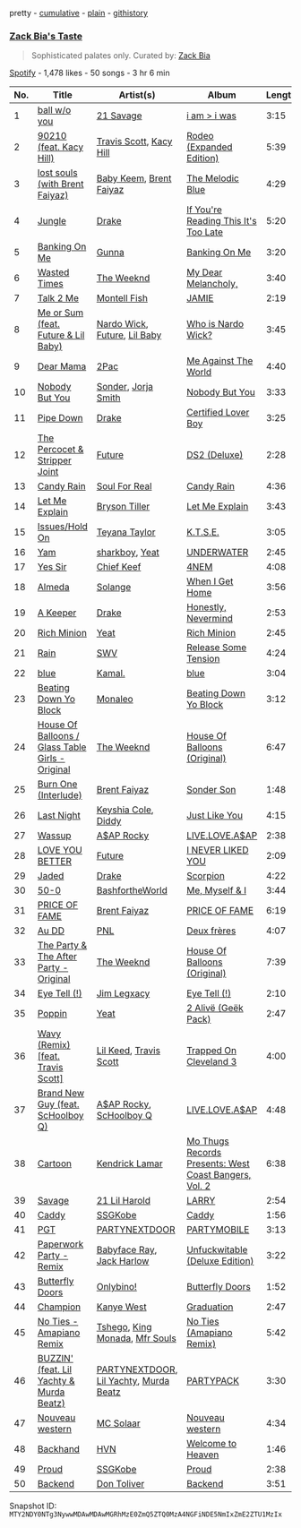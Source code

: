 pretty - [cumulative](/playlists/cumulative/37i9dQZF1DX9yqRXedvZuv.md) - [plain](/playlists/plain/37i9dQZF1DX9yqRXedvZuv) - [githistory](https://github.githistory.xyz/mackorone/spotify-playlist-archive/blob/main/playlists/plain/37i9dQZF1DX9yqRXedvZuv)

### [Zack Bia's Taste](https://open.spotify.com/playlist/37i9dQZF1DX9yqRXedvZuv)

> Sophisticated palates only\. Curated by: <a href="https://www.instagram.com/zackbia/">Zack Bia</a>

[Spotify](https://open.spotify.com/user/spotify) - 1,478 likes - 50 songs - 3 hr 6 min

| No. | Title | Artist(s) | Album | Length |
|---|---|---|---|---|
| 1 | [ball w/o you](https://open.spotify.com/track/50a8bKqlwDEqeiEknrzkTO) | [21 Savage](https://open.spotify.com/artist/1URnnhqYAYcrqrcwql10ft) | [i am > i was](https://open.spotify.com/album/007DWn799UWvfY1wwZeENR) | 3:15 |
| 2 | [90210 \(feat\. Kacy Hill\)](https://open.spotify.com/track/51EC3I1nQXpec4gDk0mQyP) | [Travis Scott](https://open.spotify.com/artist/0Y5tJX1MQlPlqiwlOH1tJY), [Kacy Hill](https://open.spotify.com/artist/4dYQmk5ma04mZ1KJ9KkAQK) | [Rodeo \(Expanded Edition\)](https://open.spotify.com/album/4PWBTB6NYSKQwfo79I3prg) | 5:39 |
| 3 | [lost souls \(with Brent Faiyaz\)](https://open.spotify.com/track/02rdXe0KhMe8p6ZHzYtuw0) | [Baby Keem](https://open.spotify.com/artist/5SXuuuRpukkTvsLuUknva1), [Brent Faiyaz](https://open.spotify.com/artist/3tlXnStJ1fFhdScmQeLpuG) | [The Melodic Blue](https://open.spotify.com/album/7n23fjZTviIUnHyvZGQjni) | 4:29 |
| 4 | [Jungle](https://open.spotify.com/track/7JXZq0JgG2zTrSOAgY8VMC) | [Drake](https://open.spotify.com/artist/3TVXtAsR1Inumwj472S9r4) | [If You're Reading This It's Too Late](https://open.spotify.com/album/0ptlfJfwGTy0Yvrk14JK1I) | 5:20 |
| 5 | [Banking On Me](https://open.spotify.com/track/7Fege3yv4dvehB3NdRBGwI) | [Gunna](https://open.spotify.com/artist/2hlmm7s2ICUX0LVIhVFlZQ) | [Banking On Me](https://open.spotify.com/album/0J2kO9eiQauyjKyYgBFtPn) | 3:20 |
| 6 | [Wasted Times](https://open.spotify.com/track/7DKS0rX27cCEPsK0R6tFWS) | [The Weeknd](https://open.spotify.com/artist/1Xyo4u8uXC1ZmMpatF05PJ) | [My Dear Melancholy,](https://open.spotify.com/album/4qZBW3f2Q8y0k1A84d4iAO) | 3:40 |
| 7 | [Talk 2 Me](https://open.spotify.com/track/6pPLhloHxLWiMlAT5Xn1gw) | [Montell Fish](https://open.spotify.com/artist/5nvWOyAkfNgVLKESq4fOj2) | [JAMIE](https://open.spotify.com/album/4StdgB0YaIYLGhhXBLuoWl) | 2:19 |
| 8 | [Me or Sum \(feat\. Future & Lil Baby\)](https://open.spotify.com/track/2HHLfzE7PkljuqyYU4vwmh) | [Nardo Wick](https://open.spotify.com/artist/0Njy6yR9LykNKYg9yE23QN), [Future](https://open.spotify.com/artist/1RyvyyTE3xzB2ZywiAwp0i), [Lil Baby](https://open.spotify.com/artist/5f7VJjfbwm532GiveGC0ZK) | [Who is Nardo Wick?](https://open.spotify.com/album/338LPt19lJ2GiGmxDSOAtR) | 3:45 |
| 9 | [Dear Mama](https://open.spotify.com/track/6tDxrq4FxEL2q15y37tXT9) | [2Pac](https://open.spotify.com/artist/1ZwdS5xdxEREPySFridCfh) | [Me Against The World](https://open.spotify.com/album/3OrucS4sHv6Bl9GS4rafEk) | 4:40 |
| 10 | [Nobody But You](https://open.spotify.com/track/6VFKuuqSbA1GpMEosUgTwQ) | [Sonder](https://open.spotify.com/artist/2ICR2m4hOBPhaYiZB3rnLW), [Jorja Smith](https://open.spotify.com/artist/1CoZyIx7UvdxT5c8UkMzHd) | [Nobody But You](https://open.spotify.com/album/0HaY1bBhaYUEXBOSva6Pf7) | 3:33 |
| 11 | [Pipe Down](https://open.spotify.com/track/11pEKMLmavDu8fxOB5QjbQ) | [Drake](https://open.spotify.com/artist/3TVXtAsR1Inumwj472S9r4) | [Certified Lover Boy](https://open.spotify.com/album/3SpBlxme9WbeQdI9kx7KAV) | 3:25 |
| 12 | [The Percocet & Stripper Joint](https://open.spotify.com/track/1yCVsVH2hQ72SxNI8QTDaB) | [Future](https://open.spotify.com/artist/1RyvyyTE3xzB2ZywiAwp0i) | [DS2 \(Deluxe\)](https://open.spotify.com/album/0fUy6IdLHDpGNwavIlhEsl) | 2:28 |
| 13 | [Candy Rain](https://open.spotify.com/track/4j1Bk0BEIGCF9hR7cSwl9d) | [Soul For Real](https://open.spotify.com/artist/296LotOmbj7eOX7r9l46fK) | [Candy Rain](https://open.spotify.com/album/0GmC4fd7RwxsFoo5Ht4nKp) | 4:36 |
| 14 | [Let Me Explain](https://open.spotify.com/track/1trZGMI2CGyVT44STkpCoN) | [Bryson Tiller](https://open.spotify.com/artist/2EMAnMvWE2eb56ToJVfCWs) | [Let Me Explain](https://open.spotify.com/album/3BjVNKsPNcmSGG5n4bHNUq) | 3:43 |
| 15 | [Issues/Hold On](https://open.spotify.com/track/0bxmVPKnEopTyuMMkaTvUb) | [Teyana Taylor](https://open.spotify.com/artist/4ULO7IGI3M2bo0Ap7B9h8a) | [K.T.S.E.](https://open.spotify.com/album/0mwf6u9KVhZDCNVyIi6JuU) | 3:05 |
| 16 | [Yam](https://open.spotify.com/track/1RE3rZvv6kImf4fIZCjs2I) | [sharkboy](https://open.spotify.com/artist/7eEiDNxx0ZlaXHkn74qOrM), [Yeat](https://open.spotify.com/artist/3qiHUAX7zY4Qnjx8TNUzVx) | [UNDERWATER](https://open.spotify.com/album/4UP2s4n7nyzHPYpNh7qfH4) | 2:45 |
| 17 | [Yes Sir](https://open.spotify.com/track/3v0x0ScI9wcUlPZIdfRETf) | [Chief Keef](https://open.spotify.com/artist/15iVAtD3s3FsQR4w1v6M0P) | [4NEM](https://open.spotify.com/album/1sujvm6paInfm8fYnNdjIy) | 4:08 |
| 18 | [Almeda](https://open.spotify.com/track/6IAgarq2wDeYzpsY2Kx0Hw) | [Solange](https://open.spotify.com/artist/2auiVi8sUZo17dLy1HwrTU) | [When I Get Home](https://open.spotify.com/album/4WF4HvVT7VjGnVjxjoCR6w) | 3:56 |
| 19 | [A Keeper](https://open.spotify.com/track/0nAZGkBGKQCXyaoSJfRhC1) | [Drake](https://open.spotify.com/artist/3TVXtAsR1Inumwj472S9r4) | [Honestly, Nevermind](https://open.spotify.com/album/3cf4iSSKd8ffTncbtKljXw) | 2:53 |
| 20 | [Rich Minion](https://open.spotify.com/track/1JIgFmCP5OCTEGV866WP3b) | [Yeat](https://open.spotify.com/artist/3qiHUAX7zY4Qnjx8TNUzVx) | [Rich Minion](https://open.spotify.com/album/2JDTUHzxf0mkHdKxIw8Aje) | 2:45 |
| 21 | [Rain](https://open.spotify.com/track/4G1qRhOk1YY0kewtMaCrMC) | [SWV](https://open.spotify.com/artist/2NmK5FyrQ18HOPXq1UBzqa) | [Release Some Tension](https://open.spotify.com/album/2bHrxJQDBQdvow7vktRVUj) | 4:24 |
| 22 | [blue](https://open.spotify.com/track/7pt64sepCy5QmDrgy9wOJS) | [Kamal.](https://open.spotify.com/artist/2gIHyzlzKxntjQWf8xAGaI) | [blue](https://open.spotify.com/album/3GsV8bdcTiMKRlrRlnnHvo) | 3:04 |
| 23 | [Beating Down Yo Block](https://open.spotify.com/track/5V2p1V1ZaCJPjpcN2Nf5h2) | [Monaleo](https://open.spotify.com/artist/2sflbTtCirog5VxD6jPAfb) | [Beating Down Yo Block](https://open.spotify.com/album/28R3EJ4K1iU8aR0aoRxIzK) | 3:12 |
| 24 | [House Of Balloons / Glass Table Girls \- Original](https://open.spotify.com/track/2r7BPog74oaTG5shNYiUnV) | [The Weeknd](https://open.spotify.com/artist/1Xyo4u8uXC1ZmMpatF05PJ) | [House Of Balloons \(Original\)](https://open.spotify.com/album/7zCODUHkfuRxsUjtuzNqbd) | 6:47 |
| 25 | [Burn One \(Interlude\)](https://open.spotify.com/track/6WgkOAIOPoumdilSCdYFPB) | [Brent Faiyaz](https://open.spotify.com/artist/3tlXnStJ1fFhdScmQeLpuG) | [Sonder Son](https://open.spotify.com/album/5Bp1EX2ypdFnJ5IUyiRl8w) | 1:48 |
| 26 | [Last Night](https://open.spotify.com/track/3Cn1FSSTXeQ7hCfrbizrD0) | [Keyshia Cole](https://open.spotify.com/artist/1vfezMIyCr4XUdYRaKIKi3), [Diddy](https://open.spotify.com/artist/59wfkuBoNyhDMQGCljbUbA) | [Just Like You](https://open.spotify.com/album/7mdy09EO4q6F9VWBtXDDjK) | 4:15 |
| 27 | [Wassup](https://open.spotify.com/track/1bjTEsJdDdbuA5JsdRRxhP) | [A$AP Rocky](https://open.spotify.com/artist/13ubrt8QOOCPljQ2FL1Kca) | [LIVE.LOVE.A$AP](https://open.spotify.com/album/4l6EPpP9hjQrLb8qNB9eC5) | 2:38 |
| 28 | [LOVE YOU BETTER](https://open.spotify.com/track/40zU9RnT0liuXMjornRlhn) | [Future](https://open.spotify.com/artist/1RyvyyTE3xzB2ZywiAwp0i) | [I NEVER LIKED YOU](https://open.spotify.com/album/6ViO9Wx6dWzeUq6DmGTaHl) | 2:09 |
| 29 | [Jaded](https://open.spotify.com/track/4c2xt1trwYZpMqPWY35Xi9) | [Drake](https://open.spotify.com/artist/3TVXtAsR1Inumwj472S9r4) | [Scorpion](https://open.spotify.com/album/1ATL5GLyefJaxhQzSPVrLX) | 4:22 |
| 30 | [50\-0](https://open.spotify.com/track/1Smhzk6DHo8aR11SkZAtEY) | [BashfortheWorld](https://open.spotify.com/artist/2304Hcgi7OV6YL5Omhx6A4) | [Me, Myself & I](https://open.spotify.com/album/3SoT68kHV9Q8Y3NR3Bo7Ok) | 3:44 |
| 31 | [PRICE OF FAME](https://open.spotify.com/track/1RR29QADKP8ygptqTDdHSH) | [Brent Faiyaz](https://open.spotify.com/artist/3tlXnStJ1fFhdScmQeLpuG) | [PRICE OF FAME](https://open.spotify.com/album/0ZPaMBoUZhJhJnJQgShm8X) | 6:19 |
| 32 | [Au DD](https://open.spotify.com/track/115Hll8WWkQLeiDyXpgr47) | [PNL](https://open.spotify.com/artist/3NH8t45zOTqzlZgBvZRjvB) | [Deux frères](https://open.spotify.com/album/0VbjQH6iXN5VdE0OX35cpD) | 4:07 |
| 33 | [The Party & The After Party \- Original](https://open.spotify.com/track/0GROiXm03OrMC5ltXLhGIu) | [The Weeknd](https://open.spotify.com/artist/1Xyo4u8uXC1ZmMpatF05PJ) | [House Of Balloons \(Original\)](https://open.spotify.com/album/7zCODUHkfuRxsUjtuzNqbd) | 7:39 |
| 34 | [Eye Tell \(!\)](https://open.spotify.com/track/2MAEd35YAuGXXCifA2M1Wz) | [Jim Legxacy](https://open.spotify.com/artist/7IrBqZo6diq3hV3GpUhrs2) | [Eye Tell \(!\)](https://open.spotify.com/album/1piNdNQfDq2mW2BiHC30by) | 2:10 |
| 35 | [Poppin](https://open.spotify.com/track/1CrTglTTE9oIA4uYoImCYG) | [Yeat](https://open.spotify.com/artist/3qiHUAX7zY4Qnjx8TNUzVx) | [2 Alivë \(Geëk Pack\)](https://open.spotify.com/album/0345WPzPBSeISh2IpIQWxT) | 2:47 |
| 36 | [Wavy \(Remix\) \[feat\. Travis Scott\]](https://open.spotify.com/track/7kRVWQ1G4o8w3ubfNW2ZHB) | [Lil Keed](https://open.spotify.com/artist/3uJx5SnOM59Li7lCxA3b29), [Travis Scott](https://open.spotify.com/artist/0Y5tJX1MQlPlqiwlOH1tJY) | [Trapped On Cleveland 3](https://open.spotify.com/album/6fEonnOwdMHNOlHTmQYPTM) | 4:00 |
| 37 | [Brand New Guy \(feat\. ScHoolboy Q\)](https://open.spotify.com/track/6haTrice1PU59Kd7esp3w1) | [A$AP Rocky](https://open.spotify.com/artist/13ubrt8QOOCPljQ2FL1Kca), [ScHoolboy Q](https://open.spotify.com/artist/5IcR3N7QB1j6KBL8eImZ8m) | [LIVE.LOVE.A$AP](https://open.spotify.com/album/4l6EPpP9hjQrLb8qNB9eC5) | 4:48 |
| 38 | [Cartoon](https://open.spotify.com/track/31Yebmn7gDvxc0yjRV8M5t) | [Kendrick Lamar](https://open.spotify.com/artist/2YZyLoL8N0Wb9xBt1NhZWg) | [Mo Thugs Records Presents: West Coast Bangers, Vol\. 2](https://open.spotify.com/album/7I4OrohyqzbTrkMCoyhBEV) | 6:38 |
| 39 | [Savage](https://open.spotify.com/track/3EkiwX3Mp9GuT9Ne4HQy4D) | [21 Lil Harold](https://open.spotify.com/artist/6X9Dt3dsZDeWzMBfekaoPB) | [LARRY](https://open.spotify.com/album/19oWyPxJTqnAQnhvzIs8CS) | 2:54 |
| 40 | [Caddy](https://open.spotify.com/track/0kTQcDTWmeSKp2EOHLK7AY) | [SSGKobe](https://open.spotify.com/artist/1NHCwCMqV9oNQJXl16IltL) | [Caddy](https://open.spotify.com/album/3Z17WkBq7D8FDqXW4NYlmy) | 1:56 |
| 41 | [PGT](https://open.spotify.com/track/0oXy3jfrkWlhw3Kklndyhn) | [PARTYNEXTDOOR](https://open.spotify.com/artist/2HPaUgqeutzr3jx5a9WyDV) | [PARTYMOBILE](https://open.spotify.com/album/7z20vHCSgu68lplj1Q976a) | 3:13 |
| 42 | [Paperwork Party \- Remix](https://open.spotify.com/track/5WOGp3E41juuRbaw4LlQZT) | [Babyface Ray](https://open.spotify.com/artist/3zZ88AwlTwfCJkowsFCvLA), [Jack Harlow](https://open.spotify.com/artist/2LIk90788K0zvyj2JJVwkJ) | [Unfuckwitable \(Deluxe Edition\)](https://open.spotify.com/album/4TZreMdjJL5LjJmK61oxG6) | 3:22 |
| 43 | [Butterfly Doors](https://open.spotify.com/track/4QbB0QbO9BtwgIGn7k9ZMI) | [Onlybino!](https://open.spotify.com/artist/2kdZj6QvBXkeo95aio52pF) | [Butterfly Doors](https://open.spotify.com/album/2xnbz07xbVryLEPAfKvv5j) | 1:52 |
| 44 | [Champion](https://open.spotify.com/track/7gXQeFv66TUng1LyjjHDvb) | [Kanye West](https://open.spotify.com/artist/5K4W6rqBFWDnAN6FQUkS6x) | [Graduation](https://open.spotify.com/album/4WNXpeZR1jc2NFgOAeyLMB) | 2:47 |
| 45 | [No Ties \- Amapiano Remix](https://open.spotify.com/track/0N3SdZTNhp0gZDCoZgiYNH) | [Tshego](https://open.spotify.com/artist/2I1KI8uFju21FNrL4zdeqY), [King Monada](https://open.spotify.com/artist/5SDXPZSEfwqvGPwqiQezOP), [Mfr Souls](https://open.spotify.com/artist/6oVuIgUWHJFOGb26gVuGsX) | [No Ties \(Amapiano Remix\)](https://open.spotify.com/album/2S7i4HxGQBN9okVs3Po1Gy) | 5:42 |
| 46 | [BUZZIN' \(feat\. Lil Yachty & Murda Beatz\)](https://open.spotify.com/track/3PIRRhdrbPdwXXXQmZgjMn) | [PARTYNEXTDOOR](https://open.spotify.com/artist/2HPaUgqeutzr3jx5a9WyDV), [Lil Yachty](https://open.spotify.com/artist/6icQOAFXDZKsumw3YXyusw), [Murda Beatz](https://open.spotify.com/artist/3CbYyyd8wH3RT6t0jwpdzC) | [PARTYPACK](https://open.spotify.com/album/1ZJpGFHYQSTDTIk6bzo5sh) | 3:30 |
| 47 | [Nouveau western](https://open.spotify.com/track/2cK1DW6Od3BylERFN6QHqx) | [MC Solaar](https://open.spotify.com/artist/3nU8TSIICYDbUqRpJISTRE) | [Nouveau western](https://open.spotify.com/album/3MPv6sSyVnoEnsbN1By0b5) | 4:34 |
| 48 | [Backhand](https://open.spotify.com/track/2Ud9396nsChHWRJ88De6mJ) | [HVN](https://open.spotify.com/artist/61GrWHOtJOXpqQjibezT8i) | [Welcome to Heaven](https://open.spotify.com/album/70W7Bb4eXlfcKY0s0vnZxD) | 1:46 |
| 49 | [Proud](https://open.spotify.com/track/6QnmXF5D5CH0WM9F7Nz3xt) | [SSGKobe](https://open.spotify.com/artist/1NHCwCMqV9oNQJXl16IltL) | [Proud](https://open.spotify.com/album/2gWZLUStRmDNXSq8oHA3z0) | 2:38 |
| 50 | [Backend](https://open.spotify.com/track/4YQSpaf4dVmwB4PAb8kDU6) | [Don Toliver](https://open.spotify.com/artist/4Gso3d4CscCijv0lmajZWs) | [Backend](https://open.spotify.com/album/0JoNVaga3yMJLnBJPuoI7Z) | 3:51 |

Snapshot ID: `MTY2NDY0NTg3NywwMDAwMDAwMGRhMzE0ZmQ5ZTQ0MzA4NGFiNDE5NmIxZmE2ZTU1MzIx`
